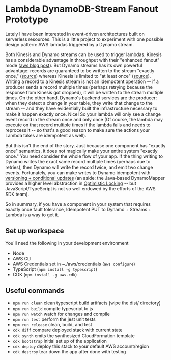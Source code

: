 # Lambda DynamoDB-Stream Fanout Prototype

Lately I have been interested in event-driven architectures built on serverless resources. This is a little project to experiment with one possible design pattern: AWS lambdas triggered by a Dynamo stream.

Both Kinesis and Dynamo streams can be used to trigger lambdas. Kinesis has a considerable advantage in throughput with their "enhanced fanout" mode ([aws blog post](https://aws.amazon.com/blogs/compute/increasing-real-time-stream-processing-performance-with-amazon-kinesis-data-streams-enhanced-fan-out-and-aws-lambda/)). But Dynamo streams has its own powerful advantage: records are guaranteed to be written to the stream "exactly once," ([source](https://docs.aws.amazon.com/amazondynamodb/latest/developerguide/Streams.html)) whereas Kinesis is limited to "at least once" ([source](https://docs.aws.amazon.com/streams/latest/dev/kinesis-record-processor-duplicates.html)). Writing a record to a Kinesis stream is not an idempotent operation -- if a producer sends a record multiple times (perhaps retrying because the response from Kinesis got dropped), it will be written to the stream multiple times. On the other hand, Dynamo's backend services are the producer: when they detect a change in your table, they write that change to the stream -- and they have evidentially built the infrastructure necessary to make it happen exactly once. Nice! So your lambda will only see a change event record in the stream once and only once (Of course, the lambda may execute on that record multiple times if the lambda fails and needs to reprocess it -- so that's a good reason to make sure the actions your Lambda takes are idempotent as well).

But this isn't the end of the story. Just because one component has "exactly once" semantics, it does not magically make your entire system "exactly once." You need consider the whole flow of your app. If the thing writing to Dynamo writes the exact same record multiple times (perhaps due to retries), then Dynamo will write the record twice, and emit two change events. Fortunately, you can make writes to Dynamo idempotent with [versioning + conditional updates](https://docs.aws.amazon.com/amazondynamodb/latest/developerguide/Expressions.ConditionExpressions.html) (an aside: the Java-based DynamoMapper provides a higher level abstraction in [Optimistic Locking](https://docs.aws.amazon.com/amazondynamodb/latest/developerguide/Expressions.ConditionExpressions.html) -- but JavaScript/TypeScript is not so well endowed by the efforts of the AWS SDK team).

So in summary, if you have a component in your system that requires exactly once fault tolerance, Idempotent PUT to Dynamo + Streams + Lambda is a way to get it.

## Set up workspace

You'll need the following in your development environment
- Node
- AWS CLI
- AWS Credentials set in ~./aws/credentials (`aws configure`)
- TypeScript (`npm install -g typescript`)
- CDK (`npm install -g aws-cdk`)

## Useful commands

 * `npm run clean`   clean typescript build artifacts (wipe the dist/ directory)
 * `npm run build`   compile typescript to js
 * `npm run watch`   watch for changes and compile
 * `npm run test`    perform the jest unit tests
 * `npm run release` clean, build, and test
 * `cdk diff`        compare deployed stack with current state
 * `cdk synth`       emits the synthesized CloudFormation template
 * `cdk bootstrap`   initial set up of the application
 * `cdk deploy`      deploy this stack to your default AWS account/region
 * `cdk destroy`     tear down the app after done with testing
